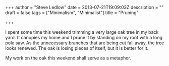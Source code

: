 +++
author = "Steve Ledlow"
date = 2013-07-21T19:09:03Z
description = ""
draft = false
tags = ["Minimalism", "Minimalist"]
title = "Pruning"

+++


I spent some time this weekend trimming a very large oak tree in my back yard.  It canopies my home and I prune it by standing on my roof with a long pole saw.  As the unnecessary branches that are being cut fall away, the tree looks renewed.  The oak is losing pieces of itself, but it is better for it.

My work on the oak this weekend shall serve as a metaphor.